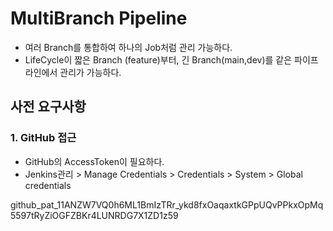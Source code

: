 # MultiBranch Pipeline
- 여러 Branch를 통합하여 하나의 Job처럼 관리 가능하다.
- LifeCycle이 짧은 Branch (feature)부터, 긴 Branch(main,dev)를 같은 파이프라인에서 관리가 가능하다.

## 사전 요구사항

### 1. GitHub 접근
- GitHub의 AccessToken이 필요하다.
- Jenkins관리 > Manage Credentials > Credentials > System > Global credentials


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